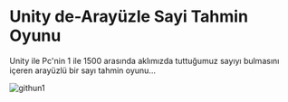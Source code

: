 # Unity de-Arayüzle Sayi Tahmin Oyunu
Unity ile Pc'nin 1 ile 1500 arasında aklımızda tuttuğumuz  sayıyı  bulmasını içeren arayüzlü bir sayı tahmin oyunu...

![githun1](https://user-images.githubusercontent.com/41707639/55341608-a376e980-54af-11e9-8791-6d2a913bcfc9.PNG)
